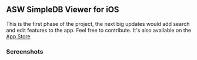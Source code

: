 ## ASW SimpleDB Viewer for iOS

This is the first phase of the project, the next big updates would add search and edit features to the app. Feel free to contribute. It's also available on the [App Store](https://apple.com)

### Screenshots


